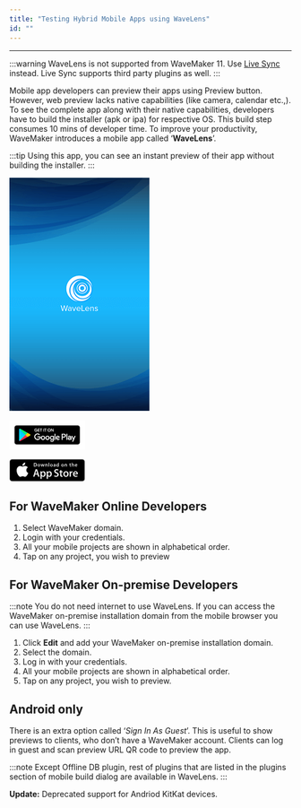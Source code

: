 ```yaml
---
title: "Testing Hybrid Mobile Apps using WaveLens"
id: ""
---
```

---


:::warning
WaveLens is not supported from WaveMaker 11. Use [Live Sync](./testing-hybrid-mobile-apps-using-live-sync) instead. Live Sync supports third party plugins as well.
:::

Mobile app developers can preview their apps using Preview button. However, web preview lacks native capabilities (like camera, calendar etc.,). To see the complete app along with their native capabilities, developers have to build the installer (apk or ipa) for respective OS. This build step consumes 10 mins of developer time. To improve your productivity, WaveMaker introduces a mobile app called ‘**WaveLens**’. 

:::tip
Using this app, you can see an instant preview of their app without building the installer.
:::

[![](/learn/assets/wavelens.png)](/learn/assets/wavelens.png)

[![](/learn/assets/google-play-badge.png)](https://play.google.com/store/apps/details?id=com.wavemaker.wavelens&hl=en) 

[![](/learn/assets/App_Store_Badge.png)](https://itunes.apple.com/in/app/wavelens/id1146808805?mt=8)

## For WaveMaker Online Developers

1. Select WaveMaker domain.
2. Login with your credentials.
3. All your mobile projects are shown in alphabetical order.
4. Tap on any project, you wish to preview

## For WaveMaker On-premise Developers

:::note
You do not need internet to use WaveLens. If you can access the WaveMaker on-premise installation domain from the mobile browser you can use WaveLens.
:::

1. Click **Edit** and add your WaveMaker on-premise installation domain.
2. Select the domain.
3. Log in with your credentials.
4. All your mobile projects are shown in alphabetical order.
5. Tap on any project, you wish to preview.

## Android only

There is an extra option called ‘_Sign In As Guest_’. This is useful to show previews to clients, who don’t have a WaveMaker account. Clients can log in guest and scan preview URL QR code to preview the app.

:::note
Except Offline DB plugin, rest of plugins that are listed in the plugins section of mobile build dialog are available in WaveLens.
:::

**Update:** Deprecated support for Andriod KitKat devices.

